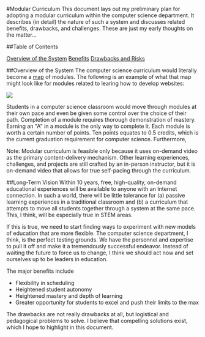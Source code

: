 #Modular Curriculum
This document lays out my preliminary plan for adopting a modular curriculum within the computer science department. It describes (in detail) the nature of such a system and discusses related benefits, drawbacks, and challenges. These are just my early thoughts on the matter...

##Table of Contents

[Overview of the System](#)
[Benefits](#)
[Drawbacks and Risks](#)
[](#)
[](#)
[](#)
[](#)
[](#)
[](#)
[](#)
[](#)
[](#)

##Overview of the System
The computer science curriculum would literally become a [map]() of modules. The following is an example of what that map might look like for modules related to learing how to develop websites:

![](https://github.com/christensenacademy/christensen-academy/raw/master/modular-curriculum/web-modules.png)

 Students in a computer science classroom would move through modules at their own pace and even be given some control over the choice of their path. Completion of a module requires thorough demonstration of mastery. Earning an "A" in a module is the only way to complete it. Each module is worth a certain number of points. Ten points equates to 0.5 credits, which is the current graduation requirement for computer science. Furthermore, 

Note: Modular curriculum is feasible only because it uses on-demand video as the primary content-delivery mechanism. Other learning experiences, challenges, and projects are still crafted by an in-person instructor, but it is on-demand video that allows for true self-pacing through the curriculum.





##Long-Term Vision
Within 10 years, free, high-quality, on-demand educational experiences will be available to anyone with an Internet connection. In such a world, there will be little tolerance for (a) passive learning experiences in a traditional classroom and (b) a curriculum that attempts to move all students together through a system at the same pace. This, I think, will be especially true in STEM areas.

If this is true, we need to start finding ways to experiment with new models of education that are more flexible. The computer science department, I think, is the perfect testing grounds. We have the personnel and expertise to pull it off and make it a tremendously successful endeavor. Instead of waiting the future to force us to change, I think we should act now and set ourselves up to be leaders in education.





The major benefits include
* Flexibility in scheduling
* Heightened student autonomy
* Heightened mastery and depth of learning
* Greater opportunity for students to excel and push their limits to the max

The drawbacks are not really drawbacks at all, but logistical and pedagogical problems to solve. I believe that compelling solutions exist, which I hope to highlight in this document.

